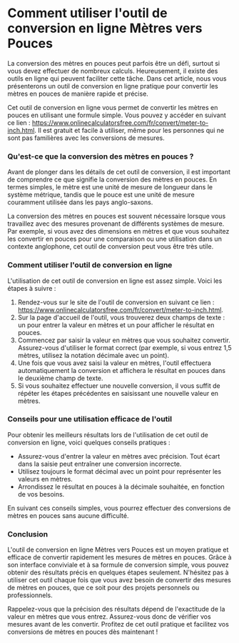 Comment utiliser l'outil de conversion en ligne Mètres vers Pouces
==================================================================

La conversion des mètres en pouces peut parfois être un défi, surtout si vous devez effectuer de nombreux calculs. Heureusement, il existe des outils en ligne qui peuvent faciliter cette tâche. Dans cet article, nous vous présenterons un outil de conversion en ligne pratique pour convertir les mètres en pouces de manière rapide et précise.

Cet outil de conversion en ligne vous permet de convertir les mètres en pouces en utilisant une formule simple. Vous pouvez y accéder en suivant ce lien : <https://www.onlinecalculatorsfree.com/fr/convert/meter-to-inch.html>. Il est gratuit et facile à utiliser, même pour les personnes qui ne sont pas familières avec les conversions de mesures.

### Qu'est-ce que la conversion des mètres en pouces ?

Avant de plonger dans les détails de cet outil de conversion, il est important de comprendre ce que signifie la conversion des mètres en pouces. En termes simples, le mètre est une unité de mesure de longueur dans le système métrique, tandis que le pouce est une unité de mesure couramment utilisée dans les pays anglo-saxons.

La conversion des mètres en pouces est souvent nécessaire lorsque vous travaillez avec des mesures provenant de différents systèmes de mesure. Par exemple, si vous avez des dimensions en mètres et que vous souhaitez les convertir en pouces pour une comparaison ou une utilisation dans un contexte anglophone, cet outil de conversion peut vous être très utile.

### Comment utiliser l'outil de conversion en ligne

L'utilisation de cet outil de conversion en ligne est assez simple. Voici les étapes à suivre :

1. Rendez-vous sur le site de l'outil de conversion en suivant ce lien : <https://www.onlinecalculatorsfree.com/fr/convert/meter-to-inch.html>.
2. Sur la page d'accueil de l'outil, vous trouverez deux champs de texte : un pour entrer la valeur en mètres et un pour afficher le résultat en pouces.
3. Commencez par saisir la valeur en mètres que vous souhaitez convertir. Assurez-vous d'utiliser le format correct (par exemple, si vous entrez 1,5 mètres, utilisez la notation décimale avec un point).
4. Une fois que vous avez saisi la valeur en mètres, l'outil effectuera automatiquement la conversion et affichera le résultat en pouces dans le deuxième champ de texte.
5. Si vous souhaitez effectuer une nouvelle conversion, il vous suffit de répéter les étapes précédentes en saisissant une nouvelle valeur en mètres.

### Conseils pour une utilisation efficace de l'outil

Pour obtenir les meilleurs résultats lors de l'utilisation de cet outil de conversion en ligne, voici quelques conseils pratiques :

- Assurez-vous d'entrer la valeur en mètres avec précision. Tout écart dans la saisie peut entraîner une conversion incorrecte.
- Utilisez toujours le format décimal avec un point pour représenter les valeurs en mètres.
- Arrondissez le résultat en pouces à la décimale souhaitée, en fonction de vos besoins.

En suivant ces conseils simples, vous pourrez effectuer des conversions de mètres en pouces sans aucune difficulté.

### Conclusion

L'outil de conversion en ligne Mètres vers Pouces est un moyen pratique et efficace de convertir rapidement les mesures de mètres en pouces. Grâce à son interface conviviale et à sa formule de conversion simple, vous pouvez obtenir des résultats précis en quelques étapes seulement. N'hésitez pas à utiliser cet outil chaque fois que vous avez besoin de convertir des mesures de mètres en pouces, que ce soit pour des projets personnels ou professionnels.

Rappelez-vous que la précision des résultats dépend de l'exactitude de la valeur en mètres que vous entrez. Assurez-vous donc de vérifier vos mesures avant de les convertir. Profitez de cet outil pratique et facilitez vos conversions de mètres en pouces dès maintenant !